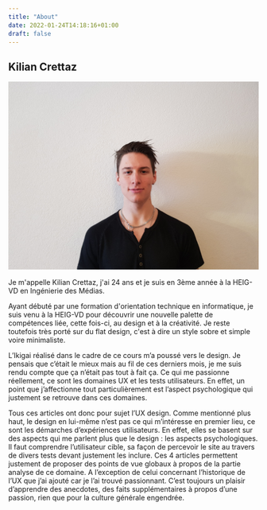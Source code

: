 ```yaml
---
title: "About"
date: 2022-01-24T14:18:16+01:00
draft: false
---
```


## Kilian Crettaz

![kiliancrettaz_1](https://raw.githubusercontent.com/GinKix/veille-css-blog/main/static/img/kiliancrettaz_1.jpg)

Je m'appelle Kilian Crettaz, j'ai 24 ans et je suis en 3ème année à la HEIG-VD en Ingénierie des Médias.

Ayant débuté par une formation d'orientation technique en informatique, je suis venu à la HEIG-VD pour découvrir une nouvelle palette de compétences liée, cette fois-ci, au design et à la créativité. Je reste toutefois très porté sur du flat design, c'est à dire un style sobre et simple voire minimaliste.

L’Ikigai réalisé dans le cadre de ce cours m’a poussé vers le design. Je pensais que c’était le mieux mais au fil de ces derniers mois, je me suis rendu compte que ça n’était pas tout à fait ça. Ce qui me passionne réellement, ce sont les domaines UX et les tests utilisateurs. En effet, un point que j’affectionne tout particulièrement est l’aspect psychologique qui justement se retrouve dans ces domaines.

Tous ces articles ont donc pour sujet l’UX design. Comme mentionné plus haut, le design en lui-même n’est pas ce qui m’intéresse en premier lieu, ce sont les démarches d’expériences utilisateurs. En effet, elles se basent sur des aspects qui me parlent plus que le design : les aspects psychologiques. Il faut comprendre l’utilisateur cible, sa façon de percevoir le site au travers de divers tests devant justement les inclure. Ces 4 articles permettent justement de proposer des points de vue globaux à propos de la partie analyse de ce domaine. A l’exception de celui concernant l’historique de l’UX que j’ai ajouté car je l’ai trouvé passionnant. C’est toujours un plaisir d’apprendre des anecdotes, des faits supplémentaires à propos d’une passion, rien que pour la culture générale engendrée. 